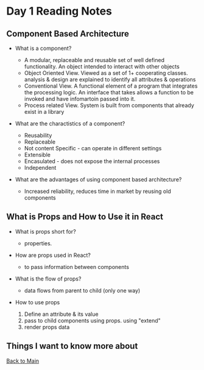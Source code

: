 # Day 1 Reading Notes

## Component Based Architecture

- What is a component?
  - A modular, replaceable and reusable set of well defined functionality. An object intended to interact with other objects
  - Object Oriented View. Viewed as  a set of 1+ cooperating classes. analysis & design are explained to identify all attributes & operations
  - Conventional View. A functional element of a program that integrates the processing logic. An interface that takes allows a function to be invoked and have infomartoin passed into it.
  - Process related View. System is built from components that already exist in a library
- What are the charactistics of a component?
  - Reusability
  - Replaceable
  - Not content Specific - can operate in different settings
  - Extensible
  - Encasulated - does not expose the internal processes
  - Independent
  
- What are the advantages of using component based architecture?
  - Increased reliability, reduces time in market by reusing old components

## What is Props and How to Use it in React

- What is props short for?
  - properties.
- How are props used in React?
  - to pass information between components
- What is the flow of props?
  - data flows from parent to child (only one way)
- How to use props
    
    1.  Define an attribute & its value
    2. pass to child components using props. using "extend"
    3. render props data
## Things I want to know more about



[Back to Main](README.md)